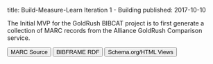title: Build-Measure-Learn Iteration 1 - Building 
published: 2017-10-10

The Initial MVP for the GoldRush BIBCAT project is to first generate a 
collection of MARC records from the Alliance GoldRush Comparison 
service.

<button type="button" class="btn btn-primary" data-toggle="modal" data-target="#bml-1-marc-src-dialog">MARC Source</button>
<i class="fa fa-forward" aria-hidden="true"></i>
<button type="button" class="btn btn-success" data-toggle="modal" data-target="#bml-1-bf-rdf-dialog">BIBFRAME RDF</button>
<i class="fa fa-forward" aria-hidden="true"></i>
<button type="button" class="btn btn-danger" data-toggle="modal" data-target="#bml-1-schema-html-dialog">Schema.org/HTML Views</button>

